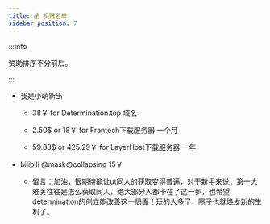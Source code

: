 ```yaml
---
title: 💰 捐赠名单
sidebar_position: 7
---
```


:::info

赞助排序不分前后。

:::

- 我是小萌新卐

  - 38￥ for Determination.top 域名

  - 2.50$ or 18￥ for Frantech下载服务器 一个月

  - 59.88$ or 425.29￥ for LayerHost下载服务器 一年

- bilibili @maskのcollapsing 15￥

  - 留言：加油，很期待能让ut同人的获取变得普遍，对于新手来说，第一大难关往往是怎么获取同人，绝大部分人都卡在了这一步，也希望determination的创立能改善这一局面！玩的人多了，圈子也就焕发新的生机了。
